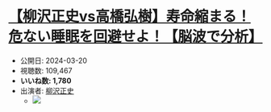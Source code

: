 # [【柳沢正史vs高橋弘樹】寿命縮まる！危ない睡眠を回避せよ！【脳波で分析】](https://www.youtube.com/watch?v=gaLgTfxebkE)
-   公開日: 2024-03-20
-   視聴数: 109,467
-   **いいね数: 1,780**
-   出演者: [柳沢正史](/rehacq_fan/people/柳沢正史 "wikilink")
    - [![](https://img.youtube.com/vi/gaLgTfxebkE/hqdefault.jpg)](https://www.youtube.com/watch?v=gaLgTfxebkE)
